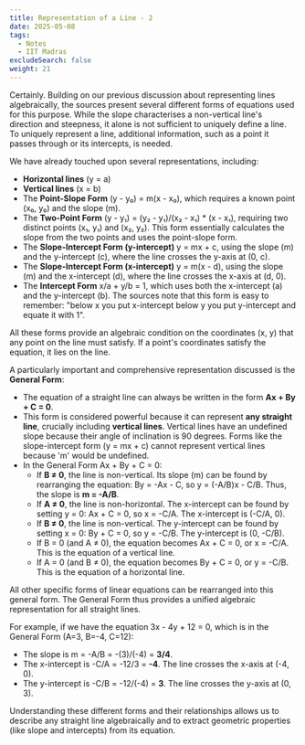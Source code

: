 ```yaml
---
title: Representation of a Line - 2
date: 2025-05-08
tags:
  - Notes 
  - IIT Madras
excludeSearch: false
weight: 21
---
```


Certainly. Building on our previous discussion about representing lines algebraically, the sources present several different forms of equations used for this purpose. While the slope characterises a non-vertical line's direction and steepness, it alone is not sufficient to uniquely define a line. To uniquely represent a line, additional information, such as a point it passes through or its intercepts, is needed.

We have already touched upon several representations, including:
*   **Horizontal lines** (y = a)
*   **Vertical lines** (x = b)
*   The **Point-Slope Form** (y - y₀) = m(x - x₀), which requires a known point (x₀, y₀) and the slope (m).
*   The **Two-Point Form** (y - y₁) = (y₂ - y₁)/(x₂ - x₁) * (x - x₁), requiring two distinct points (x₁, y₁) and (x₂, y₂). This form essentially calculates the slope from the two points and uses the point-slope form.
*   The **Slope-Intercept Form (y-intercept)** y = mx + c, using the slope (m) and the y-intercept (c), where the line crosses the y-axis at (0, c).
*   The **Slope-Intercept Form (x-intercept)** y = m(x - d), using the slope (m) and the x-intercept (d), where the line crosses the x-axis at (d, 0).
*   The **Intercept Form** x/a + y/b = 1, which uses both the x-intercept (a) and the y-intercept (b). The sources note that this form is easy to remember: "below x you put x-intercept below y you put y-intercept and equate it with 1".

All these forms provide an algebraic condition on the coordinates (x, y) that any point on the line must satisfy. If a point's coordinates satisfy the equation, it lies on the line.

A particularly important and comprehensive representation discussed is the **General Form**:
*   The equation of a straight line can always be written in the form **Ax + By + C = 0**.
*   This form is considered powerful because it can represent **any straight line**, crucially including **vertical lines**. Vertical lines have an undefined slope because their angle of inclination is 90 degrees. Forms like the slope-intercept form (y = mx + c) cannot represent vertical lines because 'm' would be undefined.
*   In the General Form Ax + By + C = 0:
    *   If **B ≠ 0**, the line is non-vertical. Its slope (m) can be found by rearranging the equation: By = -Ax - C, so y = (-A/B)x - C/B. Thus, the slope is **m = -A/B**.
    *   If **A ≠ 0**, the line is non-horizontal. The x-intercept can be found by setting y = 0: Ax + C = 0, so x = -C/A. The x-intercept is (-C/A, 0).
    *   If **B ≠ 0**, the line is non-vertical. The y-intercept can be found by setting x = 0: By + C = 0, so y = -C/B. The y-intercept is (0, -C/B).
    *   If B = 0 (and A ≠ 0), the equation becomes Ax + C = 0, or x = -C/A. This is the equation of a vertical line.
    *   If A = 0 (and B ≠ 0), the equation becomes By + C = 0, or y = -C/B. This is the equation of a horizontal line.

All other specific forms of linear equations can be rearranged into this general form. The General Form thus provides a unified algebraic representation for all straight lines.

For example, if we have the equation 3x - 4y + 12 = 0, which is in the General Form (A=3, B=-4, C=12):
*   The slope is m = -A/B = -(3)/(-4) = **3/4**.
*   The x-intercept is -C/A = -12/3 = **-4**. The line crosses the x-axis at (-4, 0).
*   The y-intercept is -C/B = -12/(-4) = **3**. The line crosses the y-axis at (0, 3).

Understanding these different forms and their relationships allows us to describe any straight line algebraically and to extract geometric properties (like slope and intercepts) from its equation.